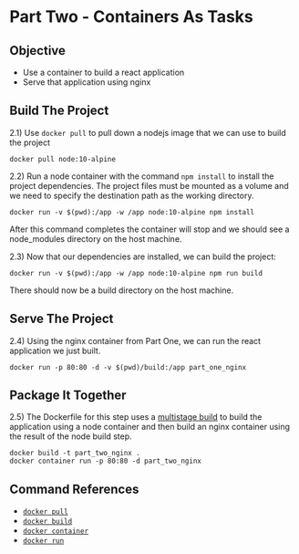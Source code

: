 # Part Two - Containers As Tasks

## Objective

* Use a container to build a react application
* Serve that application using nginx

## Build The Project

2.1) Use `docker pull` to pull down a nodejs image that we can use to build the project

    docker pull node:10-alpine

2.2) Run a node container with the command `npm install` to install the project dependencies. The project files must be
mounted as a volume and we need to specify the destination path as the working directory.

    docker run -v $(pwd):/app -w /app node:10-alpine npm install

After this command completes the container will stop and we should see a node_modules directory on the host machine.

2.3) Now that our dependencies are installed, we can build the project:

    docker run -v $(pwd):/app -w /app node:10-alpine npm run build

There should now be a build directory on the host machine.

## Serve The Project

2.4) Using the nginx container from Part One, we can run the react application we just built.

    docker run -p 80:80 -d -v $(pwd)/build:/app part_one_nginx

## Package It Together

2.5) The Dockerfile for this step uses a [multistage build](https://docs.docker.com/develop/develop-images/multistage-build/)
to build the application using a node container and then build an nginx container using the result of the node build
step.

    docker build -t part_two_nginx .
    docker container run -p 80:80 -d part_two_nginx

## Command References
- [`docker pull`](https://docs.docker.com/engine/reference/commandline/pull/)
- [`docker build`](https://docs.docker.com/engine/reference/commandline/build/)
- [`docker container`](https://docs.docker.com/engine/reference/commandline/container/)
- [`docker run`](https://docs.docker.com/engine/reference/commandline/run/)